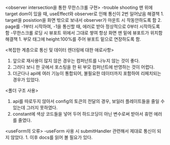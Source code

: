<observer intersection을 통한 무한스크롤 구현>
-trouble shooting 맨 위에 target dom이 있을 때, useEffect와 observer로 인해 통신이 2번 일어났음
  해결책
    1. target을 posistion을 화면 밖으로 보내서 observer가 마운트 시 작동안하도록 함
    2. page를 -1부터 시작하여, -1을 통신할 때, 에러로 받아 정상적으로 0부터 시작하도록 함
-무한스크롤 로딩 시 뷰포트 위에서 그대로 쌓여 항상 화면 맨 밑에 뷰포트가 위치함
  해결책
    1. 부모 태그에 height:100%를 주어 뷰포트 밑으로 연장하도록 함.
    
<복잡한 계층으로 통신 및 데이터 렌더링에 대한 애로사항>
  1. 앞으로 재사용이 많지 않은 경우는 컴퍼넌트를 나누지 않는 것이 좋다.
  2. 그러다 보니 한 곳에서 포스팅을 한 뒤 부모 컴퍼넌트에 반영하는 것이 어렵다.
  3. 더군다나 api에 여러 기능이 통합되어, 불필요한 데이터까지 포함하여 리페치되는 경우가 있었다.

<폴더 구조 사용>
  1. api를 따로두지 않아서 config의 토큰의 전달의 경우, 보일러 플레이트들을 줄일 수 있는데 그러지 못하였다.
  2. constant에 색상 코드들을 넣어 두어 하드코딩이 아닌 변수로써 받아서 휴먼 에러를 줄였다.

<useForm의 오류>
  -useForm 사용 시 submitHandler 관련해서 제대로 통신이 되지 않았다.
    1. 이후 docs를 읽어 볼 필요가 있다.
    
<style component의 복잡함>
  1. styled 안에 또 style component에 접근할 수 있고
  2. 따로 style 속성을 이용해 선별적인 스타일을 부여할 수 있다.
